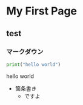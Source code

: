 # My First Page
## test
### マークダウン

```python
print("hello world")
```

hello world

- 箇条書き
    - ですよ